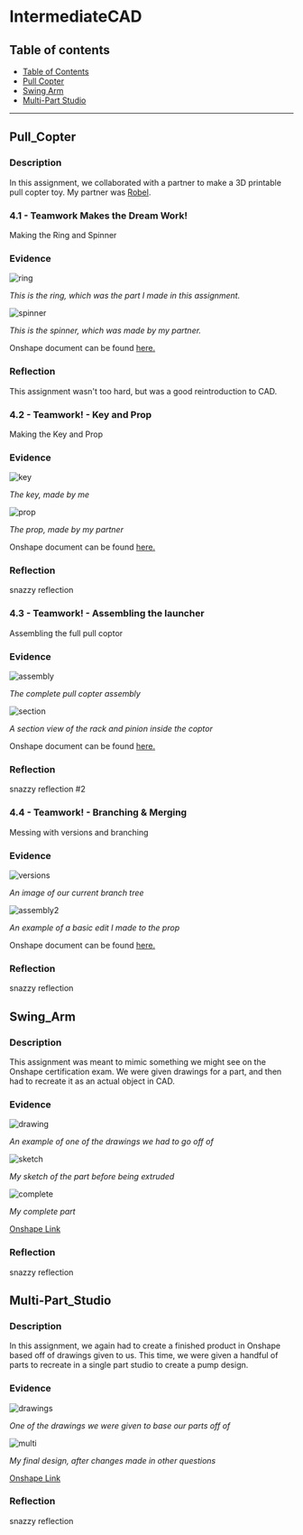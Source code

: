 # IntermediateCAD

## Table of contents
* [Table of Contents](#TableOfContents)
* [Pull Copter](#Pull_Copter)
* [Swing Arm](#Swing_Arm)
* [Multi-Part Studio](#Multi-Part_Studio)
---

## Pull_Copter

### Description

In this assignment, we collaborated with a partner to make a 3D printable pull copter toy. My partner was [Robel](https://github.com/rgabramedhin93).

### 4.1 - Teamwork Makes the Dream Work!

Making the Ring and Spinner

### Evidence

![ring](https://user-images.githubusercontent.com/113116262/197537649-64cd9b53-7cf0-40b7-a87b-f5ee7c65b5d6.png)

_This is the ring, which was the part I made in this assignment._

![spinner](https://user-images.githubusercontent.com/113116262/197538697-a5a56f5d-3959-4f68-be22-647d0c09b202.png)

_This is the spinner, which was made by my partner._

Onshape document can be found [here.](https://cvilleschools.onshape.com/documents/b233d027f0fb88a6fc82f915/w/4caae7ee1e36a28405ab2992/e/5689ef7789d7554da93774cc)

### Reflection

This assignment wasn't too hard, but was a good reintroduction to CAD. 

### 4.2 - Teamwork! - Key and Prop

Making the Key and Prop

### Evidence

![key](https://user-images.githubusercontent.com/113116262/197785126-db7132e5-86be-4058-a390-f36b53428d69.png)

_The key, made by me_

![prop](https://user-images.githubusercontent.com/113116262/197785397-2368c04b-c2ba-417e-a704-83b48b9516be.png)

_The prop, made by my partner_

Onshape document can be found [here.](https://cvilleschools.onshape.com/documents/b233d027f0fb88a6fc82f915/w/4caae7ee1e36a28405ab2992/e/5689ef7789d7554da93774cc)

### Reflection

snazzy reflection

### 4.3 - Teamwork! - Assembling the launcher

Assembling the full pull coptor

### Evidence

![assembly](https://user-images.githubusercontent.com/113116262/197787058-6849675c-019e-4a8f-a055-a94f75bb4637.png)

_The complete pull copter assembly_

![section](https://user-images.githubusercontent.com/113116262/197787687-43513e18-92a1-416c-a079-26b9b40b06e0.png)

_A section view of the rack and pinion inside the coptor_

Onshape document can be found [here.](https://cvilleschools.onshape.com/documents/b233d027f0fb88a6fc82f915/w/4caae7ee1e36a28405ab2992/e/5689ef7789d7554da93774cc)

### Reflection

snazzy reflection #2

### 4.4 - Teamwork! - Branching & Merging

Messing with versions and branching

### Evidence

![versions](https://user-images.githubusercontent.com/113116262/197792226-c80c37e4-8467-446f-944e-9567ab2f2a0f.png)

_An image of our current branch tree_

![assembly2](https://user-images.githubusercontent.com/113116262/197792384-1b5e1d9c-5c77-459c-a4cc-4954b53cdff0.png)

_An example of a basic edit I made to the prop_

Onshape document can be found [here.](https://cvilleschools.onshape.com/documents/b233d027f0fb88a6fc82f915/w/4caae7ee1e36a28405ab2992/e/5689ef7789d7554da93774cc)

### Reflection

snazzy reflection

## Swing_Arm

### Description

This assignment was meant to mimic something we might see on the Onshape certification exam. We were given drawings for a part, and then had to recreate it as an actual object in CAD.

### Evidence

![drawing](https://user-images.githubusercontent.com/113116262/197795360-161a5487-760e-4add-bcfd-b456b6ea99f4.png)

_An example of one of the drawings we had to go off of_

![sketch](https://user-images.githubusercontent.com/113116262/197795688-9df9ed0b-b17b-40a5-902c-501d026192b7.png)

_My sketch of the part before being extruded_

![complete](https://user-images.githubusercontent.com/113116262/197795869-85b8853b-e632-439b-9598-eb369c513455.png)

_My complete part_

[Onshape Link](https://cvilleschools.onshape.com/documents/15f3b964741c21a1cc2d59f9/w/6c6390a70b9cb4c96be5052b/e/238db51dea54aa8f7ad56856?renderMode=0&uiState=6357ee0d13030e19f9cf1e82)

### Reflection

snazzy reflection

## Multi-Part_Studio

### Description

In this assignment, we again had to create a finished product in Onshape based off of drawings given to us. This time, we were given a handful of parts to recreate in a single part studio to create a pump design.

### Evidence

![drawings](https://user-images.githubusercontent.com/113116262/197799034-96843209-c3fd-4fbd-b842-bca6928c748c.png)

_One of the drawings we were given to base our parts off of_

![multi](https://user-images.githubusercontent.com/113116262/197799162-cba24060-0bc0-41a9-8f7d-4aede9a43df9.png)

_My final design, after changes made in other questions_

[Onshape Link](https://cvilleschools.onshape.com/documents/6fa4d67660248872b65cd0b0/w/586b1ff733628690f7928814/e/3763e4dbd9515a22eb136a3e)

### Reflection

snazzy reflection
